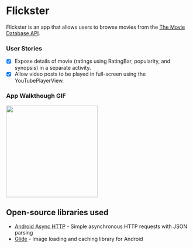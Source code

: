 # Flickster
Flickster is an app that allows users to browse movies from the [The Movie Database API](http://docs.themoviedb.apiary.io/#).

### User Stories

- [x] Expose details of movie (ratings using RatingBar, popularity, and synopsis) in a separate activity.
- [x] Allow video posts to be played in full-screen using the YouTubePlayerView.

### App Walkthough GIF

<img src="https://imgur.com/yUG4U1Q.gif" width=250><br>


## Open-source libraries used
- [Android Async HTTP](https://github.com/loopj/android-async-http) - Simple asynchronous HTTP requests with JSON parsing
- [Glide](https://github.com/bumptech/glide) - Image loading and caching library for Android
